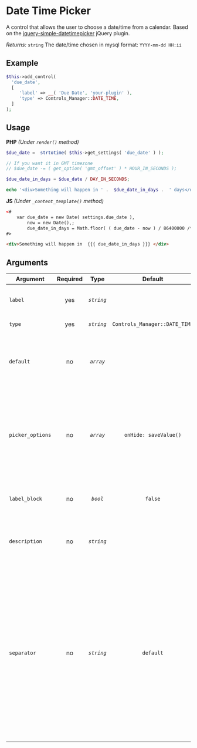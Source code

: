 # Date Time Picker
A control that allows the user to choose a date/time from a calendar. 
Based on the [jquery-simple-datetimepicker](https://github.com/mugifly/jquery-simple-datetimepicker) jQuery plugin.

*Returns:* `string` The date/time chosen in mysql format: `YYYY-mm-dd HH:ii`

## Example

```php
$this->add_control(
  'due_date',
  [
     'label' => __( 'Due Date', 'your-plugin' ),
     'type' => Controls_Manager::DATE_TIME,
  ]
);
```

## Usage

**PHP** *(Under `render()` method)*
```php
$due_date =  strtotime( $this->get_settings( 'due_date' ) );

// If you want it in GMT timezone 
// $due_date -= ( get_option( 'gmt_offset' ) * HOUR_IN_SECONDS );

$due_date_in_days = $due_date / DAY_IN_SECONDS;

echo '<div>Something will happen in ' .  $due_date_in_days .  ' days</div>';
```

**JS** *(Under `_content_template()` method)*
```html
<#
	var due_date = new Date( settings.due_date ), 
	    now = new Date(),;
	    due_date_in_days = Math.floor( ( due_date - now ) / 86400000 /* Day in miliseconds */ );
#>

<div>Something will happen in  {{{ due_date_in_days }}} </div>
```

## Arguments

Argument           | Required   | Type         | Default                      | Description
------------       | :--------: | :------:     | :--------------------------: | ---------------------------------------------
`label`            | yes        | *`string`*   |                              | The label of the control - displayed next to it
`type`             | yes        | *`string`*   | `Controls_Manager::DATE_TIME`| The type of the control
`default`          | no         | *`array`*    |                              | The default value can be set as a string in mysql format `YYYY-mm-dd HH:ii`
`picker_options`   | no         | *`array`*    | `onHide: saveValue()`        | The jQuery plugin option, see [details here](http://mugifly.github.io/jquery-simple-datetimepicker/jquery.simple-dtpicker.html#section_available_options). But you cannot use the `onHide` callback that already in use by Qazana
`label_block`      | no         | *`bool`*     | `false`                      | Display the label above the control by setting to true
`description`      | no         | *`string`*   |                              | A description text to display below the control
`separator`        | no         | *`string`*   | `default`                    | Set the position of the control separator. `default` means that the separator will be posited depending on the control type. `before` or `after` will force the separator position before/after the control. `none` will hide the separator
